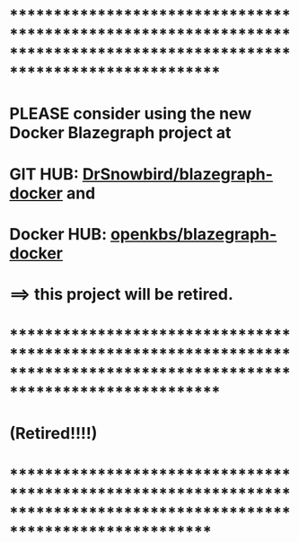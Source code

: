 # ************************************************************************************************************************
# PLEASE consider using the new Docker Blazegraph project at 
# GIT HUB: [DrSnowbird/blazegraph-docker](https://github.com/DrSnowbird/blazegraph-docker) and 
# Docker HUB: [openkbs/blazegraph-docker](https://hub.docker.com/r/openkbs/blazegraph-docker)
# ==> this project will be retired.
# ************************************************************************************************************************
# (Retired!!!!)
# ***********************************************************************************************************************
# 
